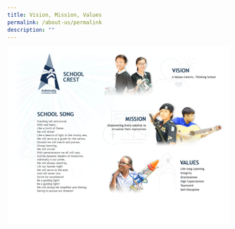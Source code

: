 ```yaml
---
title: Vision, Mission, Values
permalink: /about-us/permalink
description: ""
---
```

![](/images/vision.jpg)



		 
